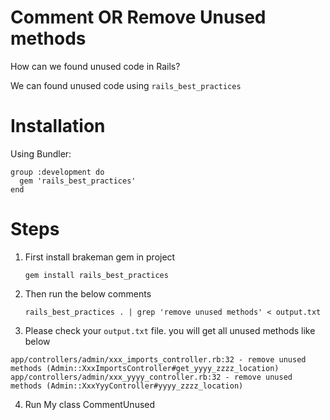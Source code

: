 # Comment OR Remove Unused methods

  How can we found unused code in Rails?
  
  We can found unused code using  `rails_best_practices`

# Installation

Using Bundler:

    group :development do
      gem 'rails_best_practices'
    end

# Steps

1. First install brakeman gem in project
    
    `gem install rails_best_practices`
    
2. Then run the below comments

    `rails_best_practices . | grep 'remove unused methods' < output.txt`
    
3. Please check your `output.txt` file. you will get all unused methods like below

`app/controllers/admin/xxx_imports_controller.rb:32 - remove unused methods (Admin::XxxImportsController#get_yyyy_zzzz_location)
 app/controllers/admin/xxx_yyyy_controller.rb:32 - remove unused methods (Admin::XxxYyyController#yyyy_zzzz_location)`

4. Run My class 
CommentUnused
 



